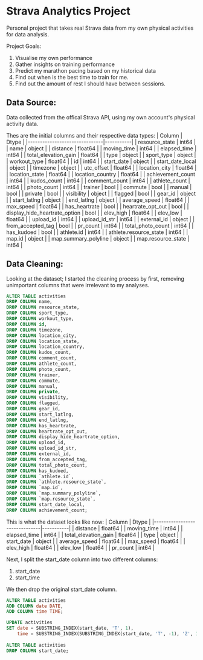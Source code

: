 # Strava Analytics Project
Personal project that takes real Strava data from my own physical activities for data analysis.

Project Goals:
1. Visualise my own performance
2. Gather insights on training performance
3. Predict my marathon pacing based on my historical data
4. Find out when is the best time to train for me.
5. Find out the amount of rest I should have between sessions.
   
## Data Source:
Data collected from the offical Strava API, using my own account's physical activity data.

Thes are the initial columns and their respective data types:
| Column                        | Dtype     |
|-------------------------------|-----------|
| resource_state                | int64     |
| name                          | object    |
| distance                      | float64   |
| moving_time                   | int64     |
| elapsed_time                  | int64     |
| total_elevation_gain          | float64   |
| type                          | object    |
| sport_type                    | object    |
| workout_type                  | float64   |
| id                            | int64     |
| start_date                    | object    |
| start_date_local              | object    |
| timezone                      | object    |
| utc_offset                    | float64   |
| location_city                 | float64   |
| location_state                | float64   |
| location_country              | float64   |
| achievement_count             | int64     |
| kudos_count                   | int64     |
| comment_count                 | int64     |
| athlete_count                 | int64     |
| photo_count                   | int64     |
| trainer                       | bool      |
| commute                       | bool      |
| manual                        | bool      |
| private                       | bool      |
| visibility                    | object    |
| flagged                       | bool      |
| gear_id                       | object    |
| start_latlng                  | object    |
| end_latlng                    | object    |
| average_speed                 | float64   |
| max_speed                     | float64   |
| has_heartrate                 | bool      |
| heartrate_opt_out             | bool      |
| display_hide_heartrate_option | bool      |
| elev_high                     | float64   |
| elev_low                      | float64   |
| upload_id                     | int64     |
| upload_id_str                 | int64     |
| external_id                   | object    |
| from_accepted_tag             | bool      |
| pr_count                      | int64     |
| total_photo_count             | int64     |
| has_kudoed                    | bool      |
| athlete.id                    | int64     |
| athlete.resource_state        | int64     |
| map.id                        | object    |
| map.summary_polyline          | object    |
| map.resource_state            | int64     |


## Data Cleaning:
Looking at the dataset; I started the cleaning process by first, removing unimportant columns that were irrelevant to my analyses.

```sql
ALTER TABLE activities
DROP COLUMN name,
DROP COLUMN resource_state,
DROP COLUMN sport_type,
DROP COLUMN workout_type,
DROP COLUMN id,
DROP COLUMN timezone,
DROP COLUMN location_city,
DROP COLUMN location_state,
DROP COLUMN location_country,
DROP COLUMN kudos_count,
DROP COLUMN comment_count,
DROP COLUMN athlete_count,
DROP COLUMN photo_count,
DROP COLUMN trainer,
DROP COLUMN commute,
DROP COLUMN manual,
DROP COLUMN private,
DROP COLUMN visibility,
DROP COLUMN flagged,
DROP COLUMN gear_id,
DROP COLUMN start_latlng,
DROP COLUMN end_latlng,
DROP COLUMN has_heartrate,
DROP COLUMN heartrate_opt_out,
DROP COLUMN display_hide_heartrate_option,
DROP COLUMN upload_id,
DROP COLUMN upload_id_str,
DROP COLUMN external_id,
DROP COLUMN from_accepted_tag,
DROP COLUMN total_photo_count,
DROP COLUMN has_kudoed,
DROP COLUMN `athlete.id`,
DROP COLUMN `athlete.resource_state`,
DROP COLUMN `map.id`,
DROP COLUMN `map.summary_polyline`,
DROP COLUMN `map.resource_state`,
DROP COLUMN start_date_local,
DROP COLUMN achievement_count;

```
This is what the dataset looks like now:
| Column                        | Dtype     |
|-------------------------------|-----------|
| distance                      | float64   |
| moving_time                   | int64     |
| elapsed_time                  | int64     |
| total_elevation_gain          | float64   |
| type                          | object    |
| start_date                    | object    |
| average_speed                 | float64   |
| max_speed                     | float64   |
| elev_high                     | float64   |
| elev_low                      | float64   |
| pr_count                      | int64     |

Next, I split the start_date column into two different columns:
1. start_date
2. start_time

We then drop the original start_date column.

```sql
ALTER TABLE activities
ADD COLUMN date DATE,
ADD COLUMN time TIME;

UPDATE activities
SET date = SUBSTRING_INDEX(start_date, 'T', 1),
    time = SUBSTRING_INDEX(SUBSTRING_INDEX(start_date, 'T', -1), 'Z', 1);
    
ALTER TABLE activities
DROP COLUMN start_date;
```

